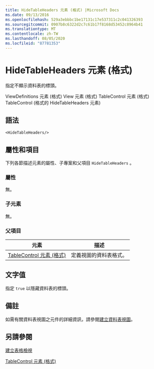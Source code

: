 ```yaml
---
title: HideTableHeaders 元素 (格式) |Microsoft Docs
ms.date: 09/13/2016
ms.openlocfilehash: 529a3ebbbc1be17131c17e537311c2c041326393
ms.sourcegitcommit: 0907b8c6322d2c7c61b17f8168d53452c8964b41
ms.translationtype: MT
ms.contentlocale: zh-TW
ms.lasthandoff: 08/05/2020
ms.locfileid: "87781353"
---
```

# <a name="hidetableheaders-element-format"></a>HideTableHeaders 元素 (格式)

指定不顯示資料表的標頭。

ViewDefinitions 元素 (格式) View 元素 (格式) TableControl 元素 (格式) TableControl (格式的 HideTableHeaders 元素) 

## <a name="syntax"></a>語法

```vb
<HideTableHeaders/>
```

## <a name="attributes-and-elements"></a>屬性和項目

下列各節描述元素的屬性、子專案和父項目 `HideTableHeaders` 。

### <a name="attributes"></a>屬性

無。

### <a name="child-elements"></a>子元素

無。

### <a name="parent-elements"></a>父項目

|元素|描述|
|-------------|-----------------|
|[TableControl 元素 (格式)](./tablecontrol-element-format.md)|定義視圖的資料表格式。|

## <a name="text-value"></a>文字值

指定 `true` 以隱藏資料表的標頭。

## <a name="remarks"></a>備註

如需有關資料表視圖之元件的詳細資訊，請參閱[建立資料表視圖](./creating-a-table-view.md)。

## <a name="see-also"></a>另請參閱

[建立表格檢視](./creating-a-table-view.md)

[TableControl 元素 (格式)](./tablecontrol-element-format.md)
